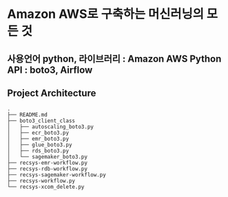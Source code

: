 # Amazon AWS로 구축하는 머신러닝의 모든 것
## 사용언어 python, 라이브러리 : Amazon AWS Python API : boto3, Airflow

## Project Architecture
```
.
├── README.md
├── boto3_client_class
│   ├── autoscaling_boto3.py
│   ├── ecr_boto3.py
│   ├── emr_boto3.py
│   ├── glue_boto3.py
│   ├── rds_boto3.py
│   └── sagemaker_boto3.py
├── recsys-emr-workflow.py
├── recsys-rdb-workflow.py
├── recsys-sagemaker-workflow.py
├── recsys-workflow.py
└── recsys-xcom_delete.py
```